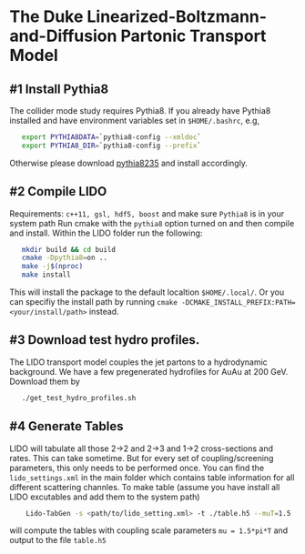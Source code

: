The Duke Linearized-Boltzmann-and-Diffusion Partonic Transport Model 
====================================================================


#1 Install Pythia8
------------------

The collider mode study requires Pythia8. If you already have Pythia8 installed and have environment variables set in ``$HOME/.bashrc``, e.g,

```bash
   export PYTHIA8DATA=`pythia8-config --xmldoc`
   export PYTHIA8_DIR=`pythia8-config --prefix`
```

Otherwise please download [pythia8235](http://home.thep.lu.se/~torbjorn/pythiaaux/present.html) and install accordingly.


#2 Compile LIDO
-------------------

Requirements: ``c++11, gsl, hdf5, boost`` and make sure ``Pythia8`` is in your system path
Run cmake with the ``pythia8`` option turned on and then compile and install. Within the LIDO folder run the following:

```bash
   mkdir build && cd build
   cmake -Dpythia8=on ..
   make -j$(nproc)
   make install
```

This will install the package to the default localtion ``$HOME/.local/``. Or you can specifiy the install path by running ``cmake -DCMAKE_INSTALL_PREFIX:PATH=<your/install/path>`` instead.

#3 Download test hydro profiles.
----------------------------------

The LIDO transport model couples the jet partons to a hydrodynamic background. We have a few pregenerated hydrofiles for AuAu at 200 GeV. Download them by 

```bash
   ./get_test_hydro_profiles.sh
```

#4 Generate Tables
--------------------

LIDO will tabulate all those 2->2 and 2->3 and 1->2 cross-sections and rates. This can take sometime. But for every set of coupling/screening parameters, this only needs to be performed once. You can find the ``lido_settings.xml`` in the main folder which contains table information for all different scattering channles. To make table (assume you have install all LIDO excutables and add them to the system path)

```bash
    Lido-TabGen -s <path/to/lido_setting.xml> -t ./table.h5 --muT=1.5
```

will compute the tables with coupling scale parameters ``mu = 1.5*pi*T`` and output to the file ``table.h5``


